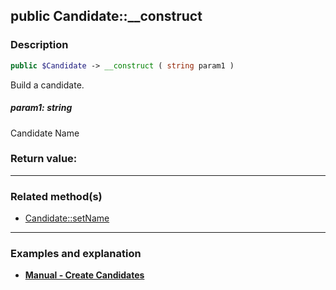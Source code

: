 ## public Candidate::__construct

### Description    

```php
public $Candidate -> __construct ( string param1 )
```

Build a candidate.    


##### **param1:** *string*   
Candidate Name    



### Return value:   




---------------------------------------

### Related method(s)      

* [Candidate::setName](../Candidate%20Class/public%20Candidate--setName.md)    

---------------------------------------

### Examples and explanation

* **[Manual - Create Candidates](https://github.com/julien-boudry/Condorcet/wiki/II-%23-A.-Create-an-Election-%23-2.-Create-Candidates)**    
